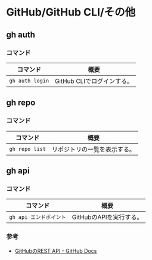 # GitHub/GitHub CLI/その他

## gh auth

### コマンド

| コマンド        | 概要                       |
| --------------- | -------------------------- |
| `gh auth login` | GitHub CLIでログインする。 |

## gh repo

### コマンド

| コマンド       | 概要                         |
| -------------- | ---------------------------- |
| `gh repo list` | リポジトリの一覧を表示する。 |

## gh api

### コマンド

| コマンド                | 概要                    |
| ----------------------- | ----------------------- |
| `gh api エンドポイント` | GitHubのAPIを実行する。 |

### 参考

- [GitHubのREST API - GitHub Docs](https://docs.github.com/ja/rest)
